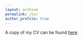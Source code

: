 ```yaml
---
layout: archive
permalink: /cv/
author_profile: true
---
```



A copy of my CV can be found [here](https://rosakleinman.github.io/files/RosaKleinman_CV.pdf).

